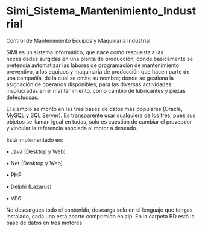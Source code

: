# Simi_Sistema_Mantenimiento_Industrial
Control de Mantenimiento Equipos y Maquinaria Industrial

SIMI es un sistema informático, que nace como respuesta a las necesidades surgidas en una planta de producción, donde básicamente se pretendía automatizar las labores de programación de mantenimiento preventivo, a los equipos y maquinaria de producción que hacen parte de una compañía, de la cual se omite su nombre; donde se gestiona la asignación de operarios disponibles, para las diversas actividades involucradas en el mantenimiento, como cambio de lubricantes y piezas defectuosas.

El ejemplo se montó en las tres bases de datos más populares (Oracle, MySQL y SQL Server). Es transparente usar cualquiera de los tres, pues sus objetos se llaman igual en todas, solo es cuestión de cambiar el proveedor y vincular la referencia asociada al motor a deseado.

Está implementado en:

•	Java (Desktop y Web)

•	Net (Desktop y Web)

•	PHP

•	Delphi (Lazarus) 

•	VB6

No descargues todo el contenido, descarga solo en el lenguaje que tengas instalado, cada uno está aparte comprimido en zip. En la carpeta BD está la base de datos en tres motores.

